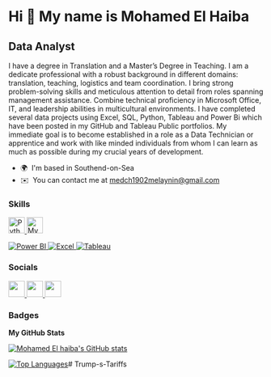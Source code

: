 Hi 👋 My name is Mohamed El Haiba
=================================

Data Analyst
------------

I have a degree in Translation and a Master’s Degree in Teaching. I am a dedicate professional with a robust background in different domains: translation, teaching, logistics and team coordination. I bring strong problem-solving skills and meticulous attention to detail from roles spanning management assistance. Combine technical proficiency in Microsoft Office, IT, and leadership abilities in multicultural environments. I have completed several data projects using Excel, SQL, Python, Tableau and Power Bi which have been posted in my GitHub and Tableau Public portfolios. My immediate goal is to become established in a role as a Data Technician or apprentice and work with like minded individuals from whom I can learn as much as possible during my crucial years of development.

* 🌍  I'm based in Southend-on-Sea
* ✉️  You can contact me at [medch1902melaynin@gmail.com](mailto:medch1902melaynin@gmail.com)

### Skills


<p align="left">
<!-- Python -->
<a href="https://www.python.org/" target="_blank" rel="noreferrer">
  <img src="https://cdn.jsdelivr.net/gh/devicons/devicon/icons/python/python-original.svg" width="32" height="32" alt="Python" />
</a>

<!-- MySQL -->
<a href="https://www.mysql.com/" target="_blank" rel="noreferrer">
  <img src="https://cdn.jsdelivr.net/gh/devicons/devicon/icons/mysql/mysql-original.svg" width="32" height="32" alt="MySQL" />
</a>




</p>
<!-- Power BI -->
<a href="https://powerbi.microsoft.com/" target="_blank" rel="noreferrer">
  <img src="https://img.shields.io/badge/Power%20BI-F2C811?style=for-the-badge&logo=powerbi&logoColor=000000" alt="Power BI" />
</a>

<!-- Excel -->
<a href="https://www.microsoft.com/en-us/microsoft-365/excel" target="_blank" rel="noreferrer">
  <img src="https://img.shields.io/badge/Excel-217346?style=for-the-badge&logo=microsoft-excel&logoColor=white" alt="Excel" />
</a>

<!-- Tableau -->
<a href="https://www.tableau.com/" target="_blank" rel="noreferrer">
  <img src="https://img.shields.io/badge/Tableau-E97627?style=for-the-badge&logo=tableau&logoColor=white" alt="Tableau" />
</a>


### Socials

<p align="left"> <a href="https://www.github.com/Mohamed El haiba" target="_blank" rel="noreferrer"> <picture> <source media="(prefers-color-scheme: dark)" srcset="https://raw.githubusercontent.com/danielcranney/readme-generator/main/public/icons/socials/github-dark.svg" /> <source media="(prefers-color-scheme: light)" srcset="https://raw.githubusercontent.com/danielcranney/readme-generator/main/public/icons/socials/github.svg" /> <img src="https://raw.githubusercontent.com/danielcranney/readme-generator/main/public/icons/socials/github.svg" width="32" height="32" /> </picture> </a> <a href="https://www.gitlab.com/Mohamed El Haiba" target="_blank" rel="noreferrer"> <picture> <source media="(prefers-color-scheme: dark)" srcset="undefined" /> <source media="(prefers-color-scheme: light)" srcset="https://raw.githubusercontent.com/danielcranney/readme-generator/main/public/icons/socials/gitlab.svg" /> <img src="https://raw.githubusercontent.com/danielcranney/readme-generator/main/public/icons/socials/gitlab.svg" width="32" height="32" /> </picture> </a> <a href="https://www.linkedin.com/in/Mohamed El Haiba" target="_blank" rel="noreferrer"> <picture> <source media="(prefers-color-scheme: dark)" srcset="https://raw.githubusercontent.com/danielcranney/readme-generator/main/public/icons/socials/linkedin-dark.svg" /> <source media="(prefers-color-scheme: light)" srcset="https://raw.githubusercontent.com/danielcranney/readme-generator/main/public/icons/socials/linkedin.svg" /> <img src="https://raw.githubusercontent.com/danielcranney/readme-generator/main/public/icons/socials/linkedin.svg" width="32" height="32" /> </picture> </a></p>

### Badges

<b>My GitHub Stats</b>

<a href="http://www.github.com/Mohamed El haiba"><img src="https://github-readme-stats.vercel.app/api?username=Mohamed El haiba&show_icons=true&hide=&count_private=true&title_color=0891b2&text_color=ffffff&icon_color=0891b2&bg_color=1c1917&hide_border=true&show_icons=true" alt="Mohamed El haiba's GitHub stats" /></a>

<a href="https://github.com/Mohamed El haiba" align="left"><img src="https://github-readme-stats.vercel.app/api/top-langs/?username=Mohamed El haiba&langs_count=10&title_color=0891b2&text_color=ffffff&icon_color=0891b2&bg_color=1c1917&hide_border=true&locale=en&custom_title=Top%20%Languages" alt="Top Languages" /></a># Trump-s-Tariffs
